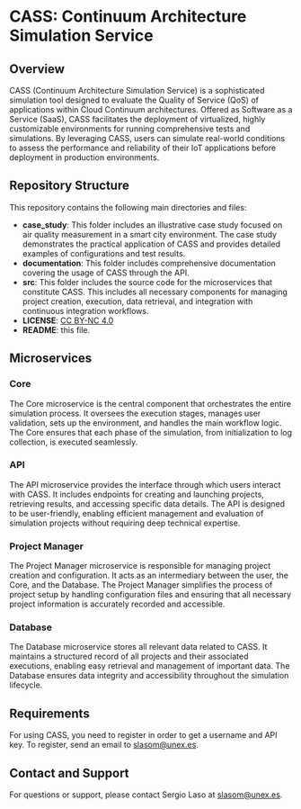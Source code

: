 # CASS: Continuum Architecture Simulation Service

## Overview

CASS (Continuum Architecture Simulation Service) is a sophisticated simulation tool designed to evaluate the Quality of Service (QoS) of applications within Cloud Continuum architectures. Offered as Software as a Service (SaaS), CASS facilitates the deployment of virtualized, highly customizable environments for running comprehensive tests and simulations. By leveraging CASS, users can simulate real-world conditions to assess the performance and reliability of their IoT applications before deployment in production environments.

## Repository Structure

This repository contains the following main directories and files:

 - **case_study**: This folder includes an illustrative case study focused on air quality measurement in a smart city environment. The case study demonstrates the practical application of CASS and provides detailed examples of configurations and test results.
 - **documentation**: This folder includes comprehensive documentation covering the usage of CASS through the API.
 - **src**: This folder includes the source code for the microservices that constitute CASS. This includes all necessary components for managing project creation, execution, data retrieval, and integration with continuous integration workflows.
 - **LICENSE**: [CC BY-NC 4.0](https://creativecommons.org/licenses/by-nc/4.0/legalcode.en)
 - **README**: this file.

## Microservices

### Core

The Core microservice is the central component that orchestrates the entire simulation process. It oversees the execution stages, manages user validation, sets up the environment, and handles the main workflow logic. The Core ensures that each phase of the simulation, from initialization to log collection, is executed seamlessly.

### API

The API microservice provides the interface through which users interact with CASS. It includes endpoints for creating and launching projects, retrieving results, and accessing specific data details. The API is designed to be user-friendly, enabling efficient management and evaluation of simulation projects without requiring deep technical expertise.

### Project Manager

The Project Manager microservice is responsible for managing project creation and configuration. It acts as an intermediary between the user, the Core, and the Database. The Project Manager simplifies the process of project setup by handling configuration files and ensuring that all necessary project information is accurately recorded and accessible.

### Database

The Database microservice stores all relevant data related to CASS. It maintains a structured record of all projects and their associated executions, enabling easy retrieval and management of important data. The Database ensures data integrity and accessibility throughout the simulation lifecycle.

## Requirements

For using CASS, you need to register in order to get a username and API key. To register, send an email to slasom@unex.es.

## Contact and Support

For questions or support, please contact Sergio Laso at slasom@unex.es.